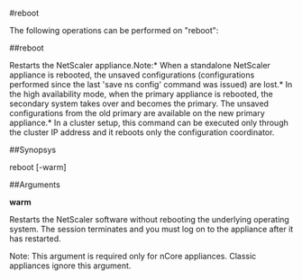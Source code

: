 #reboot

The following operations can be performed on "reboot":


##reboot

Restarts the NetScaler appliance.Note:* When a standalone NetScaler appliance is rebooted, the unsaved configurations (configurations performed since the last 'save ns config' command was issued) are lost.* In the high availability mode, when the primary appliance is rebooted, the secondary system takes over and becomes the primary. The unsaved configurations from the old primary are available on the new primary appliance.* In a cluster setup, this command can be executed only through the cluster IP address and it reboots only the configuration coordinator.


##Synopsys

reboot [-warm]


##Arguments

<b>warm</b>
Restarts the NetScaler software without rebooting the underlying operating system. The session terminates and you must log on to the appliance after it has restarted.
Note: This argument is required only for nCore appliances. Classic appliances ignore this argument.



